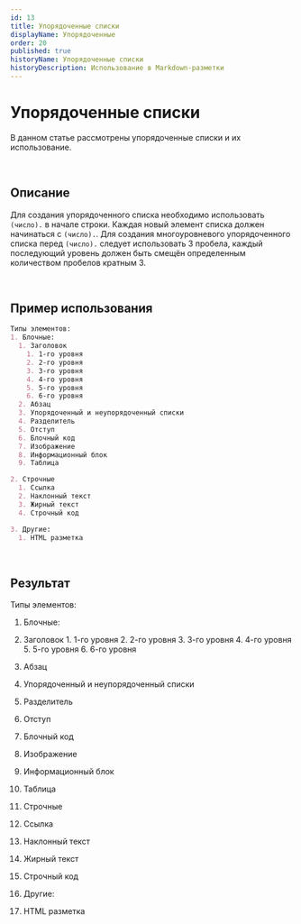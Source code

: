 ```yaml
---
id: 13
title: Упорядоченные списки
displayName: Упорядоченные
order: 20
published: true
historyName: Упорядоченные списки
historyDescription: Использование в Markdown-разметки
---
```


# Упорядоченные списки
В данном статье рассмотрены упорядоченные списки и их использование.

<br/>

## Описание
Для создания упорядоченного списка необходимо использовать `(число).` в начале строки. Каждая новый элемент списка должен
начинаться с `(число).`. Для создания многоуровневого упорядоченного списка перед `(число).` следует использовать 3 пробела,
каждый последующий уровень должен быть смещён определенным количеством пробелов кратным 3.

<br/>

## Пример использования
```md
Типы элементов:
1. Блочные:
  1. Заголовок
    1. 1-го уровня
    2. 2-го уровня
    3. 3-го уровня
    4. 4-го уровня
    5. 5-го уровня
    6. 6-го уровня
  2. Абзац
  3. Упорядоченный и неупорядоченный списки
  4. Разделитель
  5. Отступ
  6. Блочный код
  7. Изображение
  8. Информационный блок
  9. Таблица

2. Строчные
  1. Ссылка
  2. Наклонный текст
  3. Жирный текст
  4. Строчный код

3. Другие:
  1. HTML разметка
```

<br/>

## Результат

Типы элементов:
1. Блочные:
  1. Заголовок
    1. 1-го уровня
    2. 2-го уровня
    3. 3-го уровня
    4. 4-го уровня
    5. 5-го уровня
    6. 6-го уровня
  2. Абзац
  3. Упорядоченный и неупорядоченный списки
  4. Разделитель
  5. Отступ
  6. Блочный код
  7. Изображение
  8. Информационный блок
  9. Таблица

2. Строчные
  1. Ссылка
  2. Наклонный текст
  3. Жирный текст
  4. Строчный код

3. Другие:
  1. HTML разметка
